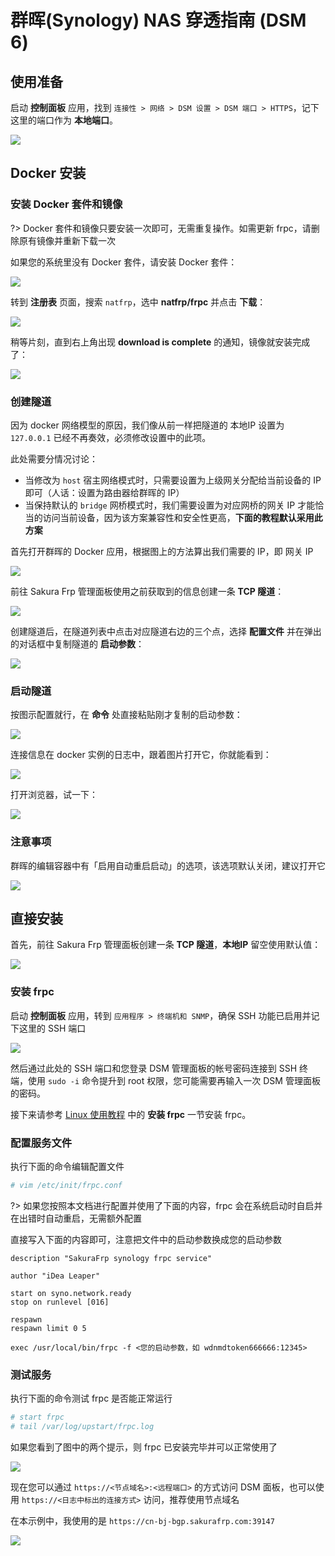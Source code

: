 # 群晖(Synology) NAS 穿透指南 (DSM 6)

## 使用准备

启动 **控制面板** 应用，找到 `连接性 > 网络 > DSM 设置 > DSM 端口 > HTTPS`，记下这里的端口作为 **本地端口**。

![](_images/dsm6-prepare-portal.png)

## Docker 安装

### 安装 Docker 套件和镜像

?> Docker 套件和镜像只要安装一次即可，无需重复操作。如需更新 frpc，请删除原有镜像并重新下载一次

如果您的系统里没有 Docker 套件，请安装 Docker 套件：

![](_images/dsm6-docker-install.png)

转到 **注册表** 页面，搜索 `natfrp`，选中 **natfrp/frpc** 并点击 **下载**：

![](_images/dsm6-docker-pull.png)

稍等片刻，直到右上角出现 **download is complete** 的通知，镜像就安装完成了：

![](_images/dsm6-docker-pull-complete.png)

### 创建隧道

因为 docker 网络模型的原因，我们像从前一样把隧道的 本地IP 设置为 `127.0.0.1` 已经不再奏效，必须修改设置中的此项。

此处需要分情况讨论：
 - 当修改为 `host` 宿主网络模式时，只需要设置为上级网关分配给当前设备的 IP 即可（人话：设置为路由器给群晖的 IP）
 - 当保持默认的 `bridge` 网桥模式时，我们需要设置为对应网桥的网关 IP 才能恰当的访问当前设备，因为该方案兼容性和安全性更高，**下面的教程默认采用此方案**

首先打开群晖的 Docker 应用，根据图上的方法算出我们需要的 IP，即 网关 IP

![](_images/dsm6-docker-local-ip.png)

前往 Sakura Frp 管理面板使用之前获取到的信息创建一条 **TCP 隧道**：

![](_images/dsm-docker-create-tunnel.png)

创建隧道后，在隧道列表中点击对应隧道右边的三个点，选择 **配置文件** 并在弹出的对话框中复制隧道的 **启动参数**：

![](_images/dsm-launch-args.png)

### 启动隧道

按图示配置就行，在 **命令** 处直接粘贴刚才复制的启动参数：

![](_images/dsm6-docker-open.png)

连接信息在 docker 实例的日志中，跟着图片打开它，你就能看到：

![](_images/dsm6-docker-log.png)

打开浏览器，试一下：

![](_images/dsm6-docker-browser.png)

### 注意事项

群晖的编辑容器中有「启用自动重启启动」的选项，该选项默认关闭，建议打开它

![](_images/dsm6-docker-autorerun.png)

## 直接安装

首先，前往 Sakura Frp 管理面板创建一条 **TCP 隧道**，**本地IP** 留空使用默认值：

![](_images/dsm-direct-create-tunnel.png)

### 安装 frpc

启动 **控制面板** 应用，转到 `应用程序 > 终端机和 SNMP`，确保 SSH 功能已启用并记下这里的 SSH 端口

![](_images/dsm6-prepare-ssh.png)

然后通过此处的 SSH 端口和您登录 DSM 管理面板的帐号密码连接到 SSH 终端，使用 `sudo -i` 命令提升到 root 权限，您可能需要再输入一次 DSM 管理面板的密码。

接下来请参考 [Linux 使用教程](/frpc/usage/linux) 中的 **安装 frpc** 一节安装 frpc。

### 配置服务文件

执行下面的命令编辑配置文件

```bash
# vim /etc/init/frpc.conf
```

?> 如果您按照本文档进行配置并使用了下面的内容，frpc 会在系统启动时自启并在出错时自动重启，无需额外配置

直接写入下面的内容即可，注意把文件中的启动参数换成您的启动参数

```upstart
description "SakuraFrp synology frpc service"

author "iDea Leaper"

start on syno.network.ready
stop on runlevel [016]

respawn
respawn limit 0 5

exec /usr/local/bin/frpc -f <您的启动参数，如 wdnmdtoken666666:12345>
```

### 测试服务

执行下面的命令测试 frpc 是否能正常运行

```bash
# start frpc
# tail /var/log/upstart/frpc.log
```

如果您看到了图中的两个提示，则 frpc 已安装完毕并可以正常使用了

![](_images/dsm6-direct-started.png)

现在您可以通过 `https://<节点域名>:<远程端口>` 的方式访问 DSM 面板，也可以使用 `https://<日志中标出的连接方式>` 访问，推荐使用节点域名

在本示例中，我使用的是 `https://cn-bj-bgp.sakurafrp.com:39147`

![](_images/dsm6-direct-browser.png)
